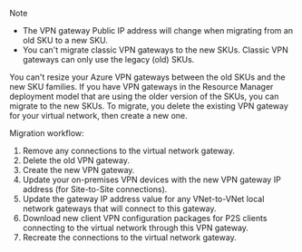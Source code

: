 > [!NOTE]
> * The VPN gateway Public IP address will change when migrating from an old SKU to a new SKU.
> * You can't migrate classic VPN gateways to the new SKUs. Classic VPN gateways can only use the legacy (old) SKUs.
> 

You can't resize your Azure VPN gateways between the old SKUs and the new SKU families. If you have VPN gateways in the Resource Manager deployment model that are using the older version of the SKUs, you can migrate to the new SKUs. To migrate, you delete the existing VPN gateway for your virtual network, then create a new one.

Migration workflow:

1. Remove any connections to the virtual network gateway.
2. Delete the old VPN gateway.
3. Create the new VPN gateway.
4. Update your on-premises VPN devices with the new VPN gateway IP address (for Site-to-Site connections).
5. Update the gateway IP address value for any VNet-to-VNet local network gateways that will connect to this gateway.
6. Download new client VPN configuration packages for P2S clients connecting to the virtual network through this VPN gateway.
7. Recreate the connections to the virtual network gateway.

<!-- ms.date: 09/01/2017 -->